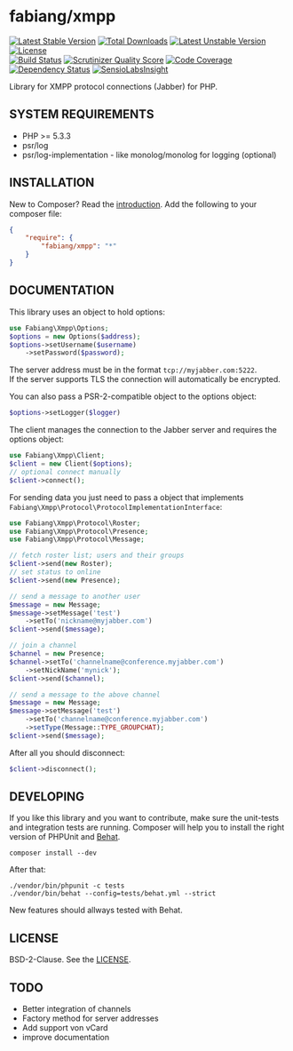 # fabiang/xmpp

[![Latest Stable Version](https://poser.pugx.org/fabiang/xmpp/v/stable.svg)](https://packagist.org/packages/fabiang/xmpp) [![Total Downloads](https://poser.pugx.org/fabiang/xmpp/downloads.svg)](https://packagist.org/packages/fabiang/xmpp) [![Latest Unstable Version](https://poser.pugx.org/fabiang/xmpp/v/unstable.svg)](https://packagist.org/packages/fabiang/xmpp) [![License](https://poser.pugx.org/fabiang/xmpp/license.svg)](https://packagist.org/packages/fabiang/xmpp)  
[![Build Status](https://travis-ci.org/fabiang/xmpp.png?branch=master)](https://travis-ci.org/fabiang/xmpp) [![Scrutinizer Quality Score](https://scrutinizer-ci.com/g/fabiang/xmpp/badges/quality-score.png?s=2605ad2bc987ff8501b8f749addff43ec1ac7098)](https://scrutinizer-ci.com/g/fabiang/xmpp/) [![Code Coverage](https://scrutinizer-ci.com/g/fabiang/xmpp/badges/coverage.png?s=cec78be78925c90569743c3265f7fe7d1fa1f2cd)](https://scrutinizer-ci.com/g/fabiang/xmpp/) [![Dependency Status](https://gemnasium.com/fabiang/xmpp.png)](https://gemnasium.com/fabiang/xmpp) [![SensioLabsInsight](https://insight.sensiolabs.com/projects/a535cd82-788d-4506-803e-02ede44a9e74/mini.png)](https://insight.sensiolabs.com/projects/a535cd82-788d-4506-803e-02ede44a9e74)

Library for XMPP protocol connections (Jabber) for PHP.

## SYSTEM REQUIREMENTS

- PHP >= 5.3.3
- psr/log
- psr/log-implementation - like monolog/monolog for logging (optional)

## INSTALLATION

New to Composer? Read the [introduction](https://getcomposer.org/doc/00-intro.md#introduction). Add the following to your composer file:

```json
{
    "require": {
        "fabiang/xmpp": "*"
    }
}
```

## DOCUMENTATION

This library uses an object to hold options:

```php
use Fabiang\Xmpp\Options;
$options = new Options($address);
$options->setUsername($username)
    ->setPassword($password);
```

The server address must be in the format `tcp://myjabber.com:5222`.  
If the server supports TLS the connection will automatically be encrypted.

You can also pass a PSR-2-compatible object to the options object:

```php
$options->setLogger($logger)
```

The client manages the connection to the Jabber server and requires the options object:

```php
use Fabiang\Xmpp\Client;
$client = new Client($options);
// optional connect manually
$client->connect();
```

For sending data you just need to pass a object that implements `Fabiang\Xmpp\Protocol\ProtocolImplementationInterface`:

```php
use Fabiang\Xmpp\Protocol\Roster;
use Fabiang\Xmpp\Protocol\Presence;
use Fabiang\Xmpp\Protocol\Message;

// fetch roster list; users and their groups
$client->send(new Roster);
// set status to online
$client->send(new Presence);

// send a message to another user
$message = new Message;
$message->setMessage('test')
    ->setTo('nickname@myjabber.com')
$client->send($message);

// join a channel
$channel = new Presence;
$channel->setTo('channelname@conference.myjabber.com')
    ->setNickName('mynick');
$client->send($channel);

// send a message to the above channel
$message = new Message;
$message->setMessage('test')
    ->setTo('channelname@conference.myjabber.com')
    ->setType(Message::TYPE_GROUPCHAT);
$client->send($message);
```

After all you should disconnect:

```php
$client->disconnect();
```

## DEVELOPING

If you like this library and you want to contribute, make sure the unit-tests and integration tests are running.
Composer will help you to install the right version of PHPUnit and [Behat](http://behat.org/).

    composer install --dev

After that:

    ./vendor/bin/phpunit -c tests
    ./vendor/bin/behat --config=tests/behat.yml --strict

New features should allways tested with Behat.

## LICENSE

BSD-2-Clause. See the [LICENSE](LICENSE.md).

## TODO
    
- Better integration of channels
- Factory method for server addresses
- Add support von vCard
- improve documentation
